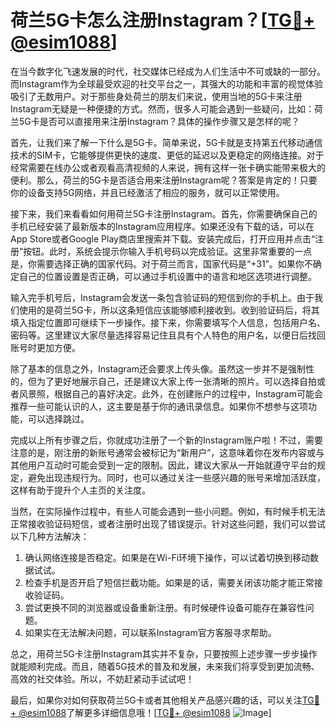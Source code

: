 # 荷兰5G卡怎么注册Instagram？[[TG💪+ @esim1088](https://t.me/s/esim1088)]

在当今数字化飞速发展的时代，社交媒体已经成为人们生活中不可或缺的一部分。而Instagram作为全球最受欢迎的社交平台之一，其强大的功能和丰富的视觉体验吸引了无数用户。对于那些身处荷兰的朋友们来说，使用当地的5G卡来注册Instagram无疑是一种便捷的方式。然而，很多人可能会遇到一些疑问，比如：荷兰5G卡是否可以直接用来注册Instagram？具体的操作步骤又是怎样的呢？

首先，让我们来了解一下什么是5G卡。简单来说，5G卡就是支持第五代移动通信技术的SIM卡，它能够提供更快的速度、更低的延迟以及更稳定的网络连接。对于经常需要在线办公或者观看高清视频的人来说，拥有这样一张卡确实能带来极大的便利。那么，荷兰的5G卡是否适合用来注册Instagram呢？答案是肯定的！只要你的设备支持5G网络，并且已经激活了相应的服务，就可以正常使用。

接下来，我们来看看如何用荷兰5G卡注册Instagram。首先，你需要确保自己的手机已经安装了最新版本的Instagram应用程序。如果还没有下载的话，可以在App Store或者Google Play商店里搜索并下载。安装完成后，打开应用并点击“注册”按钮。此时，系统会提示你输入手机号码以完成验证。这里非常重要的一点是，你需要选择正确的国家代码。对于荷兰而言，国家代码是“+31”。如果你不确定自己的位置设置是否正确，可以通过手机设置中的语言和地区选项进行调整。

输入完手机号后，Instagram会发送一条包含验证码的短信到你的手机上。由于我们使用的是荷兰5G卡，所以这条短信应该能够顺利接收到。收到验证码后，将其填入指定位置即可继续下一步操作。接下来，你需要填写个人信息，包括用户名、密码等。这里建议大家尽量选择容易记住且具有个人特色的用户名，以便日后找回账号时更加方便。

除了基本的信息之外，Instagram还会要求上传头像。虽然这一步并不是强制性的，但为了更好地展示自己，还是建议大家上传一张清晰的照片。可以选择自拍或者风景照，根据自己的喜好决定。此外，在创建账户的过程中，Instagram可能会推荐一些可能认识的人，这主要是基于你的通讯录信息。如果你不想参与这项功能，可以选择跳过。

完成以上所有步骤之后，你就成功注册了一个新的Instagram账户啦！不过，需要注意的是，刚注册的新账号通常会被标记为“新用户”，这意味着你在发布内容或与其他用户互动时可能会受到一定的限制。因此，建议大家从一开始就遵守平台的规定，避免出现违规行为。同时，也可以通过关注一些感兴趣的账号来增加活跃度，这样有助于提升个人主页的关注度。

当然，在实际操作过程中，有些人可能会遇到一些小问题。例如，有时候手机无法正常接收验证码短信，或者注册时出现了错误提示。针对这些问题，我们可以尝试以下几种方法解决：

1. 确认网络连接是否稳定。如果是在Wi-Fi环境下操作，可以试着切换到移动数据试试。
2. 检查手机是否开启了短信拦截功能。如果是的话，需要关闭该功能才能正常接收验证码。
3. 尝试更换不同的浏览器或设备重新注册。有时候硬件设备可能存在兼容性问题。
4. 如果实在无法解决问题，可以联系Instagram官方客服寻求帮助。

总之，用荷兰5G卡注册Instagram其实并不复杂，只要按照上述步骤一步步操作就能顺利完成。而且，随着5G技术的普及和发展，未来我们将享受到更加流畅、高效的社交体验。所以，不妨赶紧动手试试吧！

最后，如果你对如何获取荷兰5G卡或者其他相关产品感兴趣的话，可以关注[TG💪+ @esim1088](https://t.me/s/esim1088)了解更多详细信息哦！[[TG💪+ @esim1088](https://t.me/s/esim1088) ![Image](https://i.postimg.cc/4NQfJmqS/Snipaste-2025-05-13-00-14-12.png)]